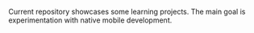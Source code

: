 Current repository showcases some learning projects.
The main goal is experimentation with native mobile development. 
